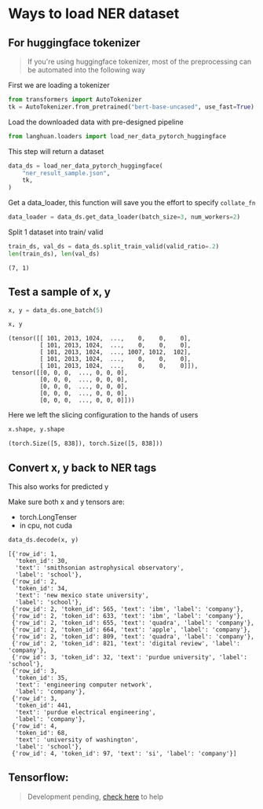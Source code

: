 # Ways to load NER dataset

## For huggingface tokenizer
> If you're using huggingface tokenizer, most of the preprocessing can be automated into the following way

First we are loading a tokenizer


```python
from transformers import AutoTokenizer
tk = AutoTokenizer.from_pretrained("bert-base-uncased", use_fast=True)
```

Load the downloaded data with pre-designed pipeline


```python
from langhuan.loaders import load_ner_data_pytorch_huggingface
```

This step will return a dataset


```python
data_ds = load_ner_data_pytorch_huggingface(
    "ner_result_sample.json",
    tk,
)
```

Get a data_loader, this function will save you the effort to specify ```collate_fn```


```python
data_loader = data_ds.get_data_loader(batch_size=3, num_workers=2)
```

Split 1 dataset into train/ valid


```python
train_ds, val_ds = data_ds.split_train_valid(valid_ratio=.2)
len(train_ds), len(val_ds)
```




    (7, 1)



## Test a sample of x, y


```python
x, y = data_ds.one_batch(5)
```


```python
x, y
```




    (tensor([[ 101, 2013, 1024,  ...,    0,    0,    0],
             [ 101, 2013, 1024,  ...,    0,    0,    0],
             [ 101, 2013, 1024,  ..., 1007, 1012,  102],
             [ 101, 2013, 1024,  ...,    0,    0,    0],
             [ 101, 2013, 1024,  ...,    0,    0,    0]]),
     tensor([[0, 0, 0,  ..., 0, 0, 0],
             [0, 0, 0,  ..., 0, 0, 0],
             [0, 0, 0,  ..., 0, 0, 0],
             [0, 0, 0,  ..., 0, 0, 0],
             [0, 0, 0,  ..., 0, 0, 0]]))



Here we left the slicing configuration to the hands of users


```python
x.shape, y.shape
```




    (torch.Size([5, 838]), torch.Size([5, 838]))



## Convert x, y back to NER tags
This also works for predicted y

Make sure both x and y tensors are:
* torch.LongTenser
* in cpu, not cuda  


```python
data_ds.decode(x, y)
```




    [{'row_id': 1,
      'token_id': 30,
      'text': 'smithsonian astrophysical observatory',
      'label': 'school'},
     {'row_id': 2,
      'token_id': 34,
      'text': 'new mexico state university',
      'label': 'school'},
     {'row_id': 2, 'token_id': 565, 'text': 'ibm', 'label': 'company'},
     {'row_id': 2, 'token_id': 633, 'text': 'ibm', 'label': 'company'},
     {'row_id': 2, 'token_id': 655, 'text': 'quadra', 'label': 'company'},
     {'row_id': 2, 'token_id': 664, 'text': 'apple', 'label': 'company'},
     {'row_id': 2, 'token_id': 809, 'text': 'quadra', 'label': 'company'},
     {'row_id': 2, 'token_id': 821, 'text': 'digital review', 'label': 'company'},
     {'row_id': 3, 'token_id': 32, 'text': 'purdue university', 'label': 'school'},
     {'row_id': 3,
      'token_id': 35,
      'text': 'engineering computer network',
      'label': 'company'},
     {'row_id': 3,
      'token_id': 441,
      'text': 'purdue electrical engineering',
      'label': 'company'},
     {'row_id': 4,
      'token_id': 68,
      'text': 'university of washington',
      'label': 'school'},
     {'row_id': 4, 'token_id': 97, 'text': 'si', 'label': 'company'}]



## Tensorflow:
> Development pending, [check here](https://github.com/raynardj/langhuan) to help
